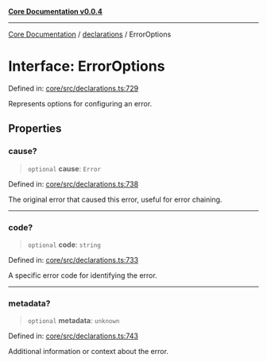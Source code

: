 [**Core Documentation v0.0.4**](../../README.md)

***

[Core Documentation](../../modules.md) / [declarations](../README.md) / ErrorOptions

# Interface: ErrorOptions

Defined in: [core/src/declarations.ts:729](https://github.com/stonemjs/core/blob/8c14a336c794eb98d8513b950cb1c2786962eaaf/src/declarations.ts#L729)

Represents options for configuring an error.

## Properties

### cause?

> `optional` **cause**: `Error`

Defined in: [core/src/declarations.ts:738](https://github.com/stonemjs/core/blob/8c14a336c794eb98d8513b950cb1c2786962eaaf/src/declarations.ts#L738)

The original error that caused this error, useful for error chaining.

***

### code?

> `optional` **code**: `string`

Defined in: [core/src/declarations.ts:733](https://github.com/stonemjs/core/blob/8c14a336c794eb98d8513b950cb1c2786962eaaf/src/declarations.ts#L733)

A specific error code for identifying the error.

***

### metadata?

> `optional` **metadata**: `unknown`

Defined in: [core/src/declarations.ts:743](https://github.com/stonemjs/core/blob/8c14a336c794eb98d8513b950cb1c2786962eaaf/src/declarations.ts#L743)

Additional information or context about the error.
